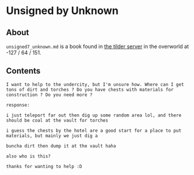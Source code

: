 # Unsigned by Unknown

## About
`unsigned7_unknown.md` is a book found in [the tilder server](https://mc.tildeverse.org) in the overworld at -127 / 64 / 151.

## Contents
```
I want to help to the undercity, but I'm unsure how. Where can I get tons of dirt and torches ? Do you have chests with materials for construction ? Do you need more ?

response:

i just teleport far out then dig up some random area lol, and there should be coal at the vault for torches

i guess the chests by the hotel are a good start for a place to put materials, but mainly we just dig a

buncha dirt then dump it at the vault haha

also who is this?

thanks for wanting to help :D 
```